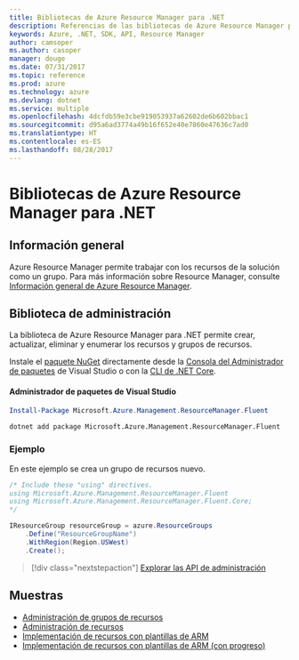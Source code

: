 ```yaml
---
title: Bibliotecas de Azure Resource Manager para .NET
description: Referencias de las bibliotecas de Azure Resource Manager para .NET
keywords: Azure, .NET, SDK, API, Resource Manager
author: camsoper
ms.author: casoper
manager: douge
ms.date: 07/31/2017
ms.topic: reference
ms.prod: azure
ms.technology: azure
ms.devlang: dotnet
ms.service: multiple
ms.openlocfilehash: 4dcfdb59e3cbe919053937a62602de6b602bbac1
ms.sourcegitcommit: d95a6ad3774a49b16f652e40e7860e47636c7ad0
ms.translationtype: HT
ms.contentlocale: es-ES
ms.lasthandoff: 08/28/2017
---
```

# <a name="azure-resource-manager-libraries-for-net"></a>Bibliotecas de Azure Resource Manager para .NET

## <a name="overview"></a>Información general

Azure Resource Manager permite trabajar con los recursos de la solución como un grupo.  Para más información sobre Resource Manager, consulte [Información general de Azure Resource Manager](https://docs.microsoft.com/azure/azure-resource-manager/resource-group-overview).

## <a name="management-library"></a>Biblioteca de administración

La biblioteca de Azure Resource Manager para .NET permite crear, actualizar, eliminar y enumerar los recursos y grupos de recursos.

Instale el [paquete NuGet](https://www.nuget.org/packages/Microsoft.Azure.Management.ResourceManager.Fluent) directamente desde la [Consola del Administrador de paquetes][PackageManager] de Visual Studio o con la [CLI de .NET Core][DotNetCLI].

#### <a name="visual-studio-package-manager"></a>Administrador de paquetes de Visual Studio

```powershell
Install-Package Microsoft.Azure.Management.ResourceManager.Fluent
```

```bash
dotnet add package Microsoft.Azure.Management.ResourceManager.Fluent
```

### <a name="example"></a>Ejemplo

En este ejemplo se crea un grupo de recursos nuevo.

```csharp
/* Include these "using" directives.
using Microsoft.Azure.Management.ResourceManager.Fluent
using Microsoft.Azure.Management.ResourceManager.Fluent.Core;
*/

IResourceGroup resourceGroup = azure.ResourceGroups
    .Define("ResourceGroupName")
    .WithRegion(Region.USWest)
    .Create();
```

> [!div class="nextstepaction"]
> [Explorar las API de administración](/dotnet/api/overview/azure/resources/management)


## <a name="samples"></a>Muestras

* [Administración de grupos de recursos](https://github.com/Azure-Samples/resources-dotnet-manage-resource-group)
* [Administración de recursos](https://github.com/Azure-Samples/resources-dotnet-manage-resource)
* [Implementación de recursos con plantillas de ARM](https://github.com/Azure-Samples/resources-dotnet-deploy-using-arm-template)
* [Implementación de recursos con plantillas de ARM (con progreso)](https://github.com/Azure-Samples/resources-dotnet-deploy-using-arm-template-with-progress)


[PackageManager]: https://docs.microsoft.com/nuget/tools/package-manager-console
[DotNetCLI]: https://docs.microsoft.com/en-us/dotnet/core/tools/dotnet-add-package
